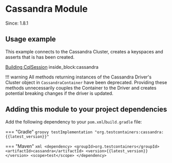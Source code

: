 # Cassandra Module

Since: 1.8.1

## Usage example

This example connects to the Cassandra Cluster, creates a keyspaces and asserts that is has been created.

<!--codeinclude-->
[Building CqlSession](../../../modules/cassandra/src/test/java/org/testcontainers/containers/CassandraDriver3Test.java) inside_block:cassandra
<!--/codeinclude-->

!!! warning
    All methods returning instances of the Cassandra Driver's Cluster object in `CassandraContainer` have been deprecated. Providing these methods unnecessarily couples the Container to the Driver and creates potential breaking changes if the driver is updated.

## Adding this module to your project dependencies

Add the following dependency to your `pom.xml`/`build.gradle` file:

=== "Gradle"
    ```groovy
    testImplementation "org.testcontainers:cassandra:{{latest_version}}"
    ```

=== "Maven"
    ```xml
    <dependency>
        <groupId>org.testcontainers</groupId>
        <artifactId>cassandra</artifactId>
        <version>{{latest_version}}</version>
        <scope>test</scope>
    </dependency>
    ```
